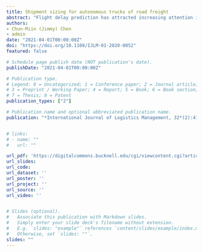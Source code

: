 ```yaml
---
title: Shipment sizing for autonomous trucks of road freight
abstract: "Flight delay prediction has attracted increasing attention in airline operations. Early identification of potential flight delays is crucial for improving airport scheduling and airline operations while mitigating associated costs. This study investigates the influence of the potential propagation of flight delays throughout the airport network via interconnected flights, a mechanism we term Airport-Network-Spilled Propagation (ANSP). To model the ANSP mechanism, we develop a novel time-dependent, network-based approach that decays the importance of past delays. From this network, we extract a real-time ANSP score for each airport to measure the influence of propagated delays. To evaluate our proposed approach, we employ four state-of-the-art machine learning models using domestic airline on-time performance data from the 30 large hub airports in the United States. The results demonstrate that integrating the ANSP score with established features from airline operations literature significantly enhances flight departure delay prediction performance, achieving an increase in AUC of up to 5.49%. Furthermore, we conduct an explainable AI analysis using Shapley additive explanations (SHAP), which reveals that our ANSP score ranks as the most important predictor among all features tested." 
authors:
- Chun-Miin (Jimmy) Chen
- admin
date: "2021-04-01T00:00:00Z"
doi: "https://doi.org/10.1108/IJLM-01-2020-0052"
featured: false

# Schedule page publish date (NOT publication's date).
publishDate: "2021-04-01T00:00:00Z"

# Publication type.
# Legend: 0 = Uncategorized; 1 = Conference paper; 2 = Journal article;
# 3 = Preprint / Working Paper; 4 = Report; 5 = Book; 6 = Book section;
# 7 = Thesis; 8 = Patent
publication_types: ["2"]

# Publication name and optional abbreviated publication name.
publication: "*International Journal of Logistics Management, 32*(2):413–433"


# links:
# - name: ""
#   url: ""

url_pdf: 'https://digitalcommons.bucknell.edu/cgi/viewcontent.cgi?article=2788&context=fac_journ'
url_slides:
url_code: 
url_dataset: ''
url_poster: ''
url_project: ''
url_source: ''
url_video: ''


# Slides (optional).
#   Associate this publication with Markdown slides.
#   Simply enter your slide deck's filename without extension.
#   E.g. `slides: "example"` references `content/slides/example/index.md`.
#   Otherwise, set `slides: ""`.
slides: ""
---
```

